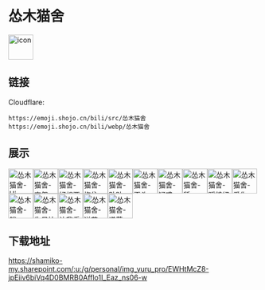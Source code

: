 # 怂木猫舍
<img src="https://emoji.shojo.cn/bili/src/怂木猫舍/icon.png" width="50" height="50" alt="icon">

## 链接
Cloudflare:
```
https://emoji.shojo.cn/bili/src/怂木猫舍
https://emoji.shojo.cn/bili/webp/怂木猫舍
```
## 展示
<img src="https://emoji.shojo.cn/bili/src/怂木猫舍/怂木猫舍-Hi.png" width="50" height="50" alt="怂木猫舍-Hi"><img src="https://emoji.shojo.cn/bili/src/怂木猫舍/怂木猫舍-哀怨.png" width="50" height="50" alt="怂木猫舍-哀怨"><img src="https://emoji.shojo.cn/bili/src/怂木猫舍/怂木猫舍-好想要.png" width="50" height="50" alt="怂木猫舍-好想要"><img src="https://emoji.shojo.cn/bili/src/怂木猫舍/怂木猫舍-抱住.png" width="50" height="50" alt="怂木猫舍-抱住"><img src="https://emoji.shojo.cn/bili/src/怂木猫舍/怂木猫舍-贴贴.png" width="50" height="50" alt="怂木猫舍-贴贴"><img src="https://emoji.shojo.cn/bili/src/怂木猫舍/怂木猫舍-歪头.png" width="50" height="50" alt="怂木猫舍-歪头"><img src="https://emoji.shojo.cn/bili/src/怂木猫舍/怂木猫舍-疑惑.png" width="50" height="50" alt="怂木猫舍-疑惑"><img src="https://emoji.shojo.cn/bili/src/怂木猫舍/怂木猫舍-舔.png" width="50" height="50" alt="怂木猫舍-舔"><img src="https://emoji.shojo.cn/bili/src/怂木猫舍/怂木猫舍-踩缝纫机.png" width="50" height="50" alt="怂木猫舍-踩缝纫机"><img src="https://emoji.shojo.cn/bili/src/怂木猫舍/怂木猫舍-爱你.png" width="50" height="50" alt="怂木猫舍-爱你"><img src="https://emoji.shojo.cn/bili/src/怂木猫舍/怂木猫舍-躺.png" width="50" height="50" alt="怂木猫舍-躺"><img src="https://emoji.shojo.cn/bili/src/怂木猫舍/怂木猫舍-生日快乐.png" width="50" height="50" alt="怂木猫舍-生日快乐"><img src="https://emoji.shojo.cn/bili/src/怂木猫舍/怂木猫舍-让我看看.png" width="50" height="50" alt="怂木猫舍-让我看看"><img src="https://emoji.shojo.cn/bili/src/怂木猫舍/怂木猫舍-送花.png" width="50" height="50" alt="怂木猫舍-送花"><img src="https://emoji.shojo.cn/bili/src/怂木猫舍/怂木猫舍-递茶.png" width="50" height="50" alt="怂木猫舍-递茶">

## 下载地址

https://shamiko-my.sharepoint.com/:u:/g/personal/img_yuru_pro/EWHtMcZ8-jpEiiv6biVq4D0BMRB0Afflo1I_Eaz_ns06-w